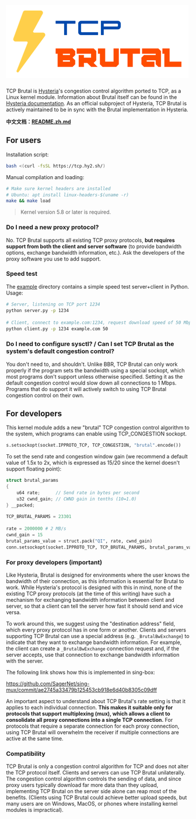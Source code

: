 # ![TCP Brutal](logo.png)

TCP Brutal is [Hysteria](https://hysteria.network/)'s congestion control algorithm ported to TCP, as a Linux kernel module. Information about Brutal itself can be found in the [Hysteria documentation](https://hysteria.network/docs/advanced/Full-Server-Config/#bandwidth-behavior-explained). As an official subproject of Hysteria, TCP Brutal is actively maintained to be in sync with the Brutal implementation in Hysteria.

**中文文档：[README.zh.md](README.zh.md)**

## For users

Installation script:

```bash
bash <(curl -fsSL https://tcp.hy2.sh/)
```

Manual compilation and loading:

```bash
# Make sure kernel headers are installed
# Ubuntu: apt install linux-headers-$(uname -r)
make && make load
```

> Kernel version 5.8 or later is required.

### Do I need a new proxy protocol?

No. TCP Brutal supports all existing TCP proxy protocols, **but requires support from both the client and server software** (to provide bandwidth options, exchange bandwidth information, etc.). Ask the developers of the proxy software you use to add support.

### Speed test

The [example](example) directory contains a simple speed test server+client in Python. Usage:

```bash
# Server, listening on TCP port 1234
python server.py -p 1234

# Client, connect to example.com:1234, request download speed of 50 Mbps
python client.py -p 1234 example.com 50
```

### Do I need to configure sysctl? / Can I set TCP Brutal as the system's default congestion control?

You don't need to, and shouldn't. Unlike BBR, TCP Brutal can only work properly if the program sets the bandwidth using a special sockopt, which most programs don't support unless otherwise specified. Setting it as the default congestion control would slow down all connections to 1 Mbps. Programs that do support it will actively switch to using TCP Brutal congestion control on their own.

## For developers

This kernel module adds a new "brutal" TCP congestion control algorithm to the system, which programs can enable using TCP_CONGESTION sockopt.

```python
s.setsockopt(socket.IPPROTO_TCP, TCP_CONGESTION, "brutal".encode())
```

To set the send rate and congestion window gain (we recommend a default value of 1.5x to 2x, which is expressed as 15/20 since the kernel doesn't support floating point):

```c
struct brutal_params
{
    u64 rate;      // Send rate in bytes per second
    u32 cwnd_gain; // CWND gain in tenths (10=1.0)
} __packed;
```

```python
TCP_BRUTAL_PARAMS = 23301

rate = 2000000 # 2 MB/s
cwnd_gain = 15
brutal_params_value = struct.pack("QI", rate, cwnd_gain)
conn.setsockopt(socket.IPPROTO_TCP, TCP_BRUTAL_PARAMS, brutal_params_value)
```

### For proxy developers (important)

Like Hysteria, Brutal is designed for environments where the user knows the bandwidth of their connection, as this information is essential for Brutal to work. While Hysteria's protocol is designed with this in mind, none of the existing TCP proxy protocols (at the time of this writing) have such a mechanism for exchanging bandwidth information between client and server, so that a client can tell the server how fast it should send and vice versa.

To work around this, we suggest using the "destination address" field, which every proxy protocol has in one form or another. Clients and servers supporting TCP Brutal can use a special address (e.g. `_BrutalBwExchange`) to indicate that they want to exchange bandwidth information. For example, the client can create a `_BrutalBwExchange` connection request and, if the server accepts, use that connection to exchange bandwidth information with the server.

The following link shows how this is implemented in sing-box:

<https://github.com/SagerNet/sing-mux/commit/ae2745a33479b125453cb918e6d40b8305c09dff>

An important aspect to understand about TCP Brutal's rate setting is that it applies to each individual connection. **This makes it suitable only for protocols that support multiplexing (mux), which allows a client to consolidate all proxy connections into a single TCP connection.** For protocols that require a separate connection for each proxy connection, using TCP Brutal will overwhelm the receiver if multiple connections are active at the same time.

### Compatibility

TCP Brutal is only a congestion control algorithm for TCP and does not alter the TCP protocol itself. Clients and servers can use TCP Brutal unilaterally. The congestion control algorithm controls the sending of data, and since proxy users typically download far more data than they upload, implementing TCP Brutal on the server side alone can reap most of the benefits. (Clients using TCP Brutal could achieve better upload speeds, but many users are on Windows, MacOS, or phones where installing kernel modules is impractical).

